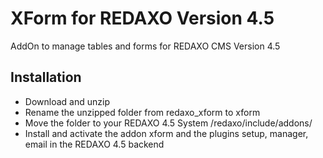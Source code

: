 XForm for REDAXO Version 4.5
=============

AddOn to manage tables and forms for REDAXO CMS Version 4.5


Installation
-------

* Download and unzip
* Rename the unzipped folder from redaxo_xform to xform
* Move the folder to your REDAXO 4.5 System /redaxo/include/addons/
* Install and activate the addon xform and the plugins setup, manager, email in the REDAXO 4.5 backend